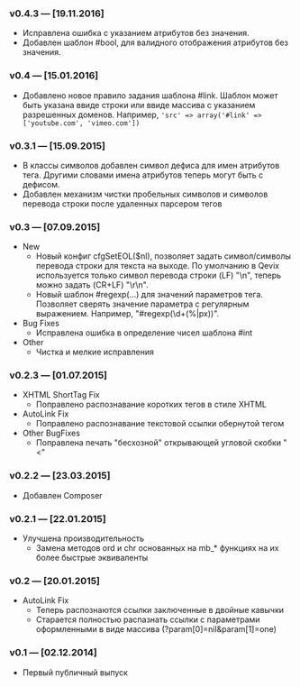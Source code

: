 ### v0.4.3 — [19.11.2016]
* Исправлена ошибка с указанием атрибутов без значения.
* Добавлен шаблон #bool, для валидного отображения атрибутов без значения.

### v0.4 — [15.01.2016]
* Добавлено новое правило задания шаблона #link. Шаблон может быть указана ввиде строки или ввиде массива с указанием разрешенных доменов. Например, `'src' => array('#link' => ['youtube.com', 'vimeo.com'])`

### v0.3.1 — [15.09.2015]
* В классы символов добавлен символ дефиса для имен атрибутов тега. Другими словами имена атрибутов теперь могут быть с дефисом.
* Добавлен механизм чистки пробельных символов и символов перевода строки после удаленных парсером тегов

### v0.3 — [07.09.2015]
* New
  * Новый конфиг cfgSetEOL($nl), позволяет задать символ/символы перевода строки для текста на выходе. По умолчанию в Qevix используется только символ перевода строки (LF) "\n", теперь можно задать (CR+LF) "\r\n".
  * Новый шаблон #regexp(...) для значений параметров тега. Позволяет сверять значение параметра с регулярным выражением. Например, "#regexp(\d+(%|px))".
* Bug Fixes
  * Исправлена ошибка в определение чисел шаблона #int
* Other
  * Чистка и мелкие исправления

### v0.2.3 — [01.07.2015]
* XHTML ShortTag Fix
  * Поправлено распознавание коротких тегов в стиле XHTML
* AutoLink Fix
  * Поправлено распознавание текстовой ссылки обернутой тегом
* Other BugFixes
  * Поправлена печать "бесхозной" открывающей угловой скобки "<"

### v0.2.2 — [23.03.2015]
* Добавлен Composer

### v0.2.1 — [22.01.2015]
* Улучшена производительность
  * Замена методов ord и chr основанных на mb_* функциях на их более быстрые эквиваленты

### v0.2 — [20.01.2015]
* AutoLink Fix
  * Теперь распознаются ссылки заключенные в двойные кавычки
  * Старается полностью распазнать ссылки с параметрами оформленными в виде массива (?param[0]=nil&param[1]=one)

### v0.1 — [02.12.2014]
* Первый публичный выпуск
